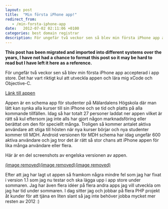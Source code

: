 ```yaml
---
layout: post
title:  "Min första iPhone app!"
redirect_from:
   - /min-forsta-iphone-app
date:   2012-07-02 02:11:06 +0100
categories: best domain registrar
description: För ungefär två veckor sen så blev min första iPhone app accepterad i app store. Det har vart riktigt kul att utveckla appen och lära mig xCode och Objective-C....
---
```


**This post has been migrated and imported into different systems over the years, I have not had a chance to format this post so it may be hard to read but I have left it here as a reference.**

För ungefär två veckor sen så blev min första iPhone app accepterad i app store. Det har vart riktigt kul att utveckla appen och lära mig xCode och Objective-C.  
  
[Länk till appen](http://itunes.apple.com/us/app/mdh-schedule/id525266784?mt=8 "MDH Schema")  
  
 Appen är en schema app för studenter på Mälardalens Högskola där man lätt kan synka alla kurser till sin iPhone och se tid och platts på alla kommande tillfällen. Idag så har totalt 27 personer laddat ner appen vilket är rätt så kul eftersom jag inte alls har gjort någon marknadsföring eller berättat om den för speciellt många. Troligen så kommer antalet aktiva användare att stiga till hösten när nya kurser börjar och nya studenter kommer till MDH. Android versionen för MDH schema har idag ungefär 600 aktiva användare och jag tror det är rätt så stor chans att iPhone appen för lika många användare eller flera.  
  
 Här är en del screenshots av engelska versionen av appen.  
  
[(image removed)](http://markustenghamn.se/wp-content/uploads/2012/06/6tI3N2rFnTCY4i9ony2FRw-temp-upload.denaexot.320x480-75.jpg)[(image removed)](http://markustenghamn.se/wp-content/uploads/2012/06/6tI3N2rFnTCY4i9ony2FRw-temp-upload.awcldwtf.320x480-75.jpg)[(image removed)](http://markustenghamn.se/wp-content/uploads/2012/06/6tI3N2rFnTCY4i9ony2FRw-temp-upload.wfbtmqre.320x480-75.jpg)  
  
 Efter att jag har lagt ut appen så framkom några mindre fel som jag har fixat i version 1.1 som jag nu testar och ska lägga upp i app store under sommaren. Jag har även flera idéer på flera andra apps jag vill utveckla om jag har tid under sommaren. I dag sitter jag och jobbar på flera PHP projekt åt kunder för att tjäna en liten slant så jag inte behöver jobba mycket mer resten av 2012 :)